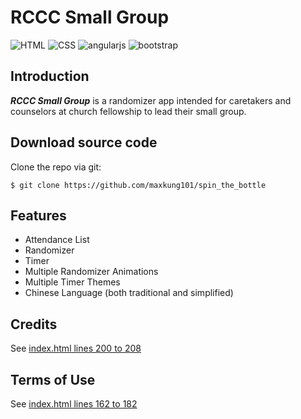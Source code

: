 # RCCC Small Group
![HTML](https://img.shields.io/badge/HTML-5-red.svg)
![CSS](https://img.shields.io/badge/CSS-3-blue.svg)
![angularjs](https://img.shields.io/badge/angularjs-v1.5.11-yellow.svg)
![bootstrap](https://img.shields.io/badge/bootstrap-v3.3.7-blue.svg)

Introduction
------------
***RCCC Small Group*** is a randomizer app intended for caretakers and counselors at church fellowship to lead their small group.

Download source code
--------------------
Clone the repo via git:
```
$ git clone https://github.com/maxkung101/spin_the_bottle
```
Features
--------
* Attendance List
* Randomizer
* Timer
* Multiple Randomizer Animations
* Multiple Timer Themes
* Chinese Language (both traditional and simplified)

Credits
-------
See [index.html lines 200 to 208](https://github.com/maxkung101/spin_the_bottle/blob/master/www/index.html#L200)

Terms of Use
------------
See [index.html lines 162 to 182](https://github.com/maxkung101/spin_the_bottle/blob/master/www/index.html#L162)
